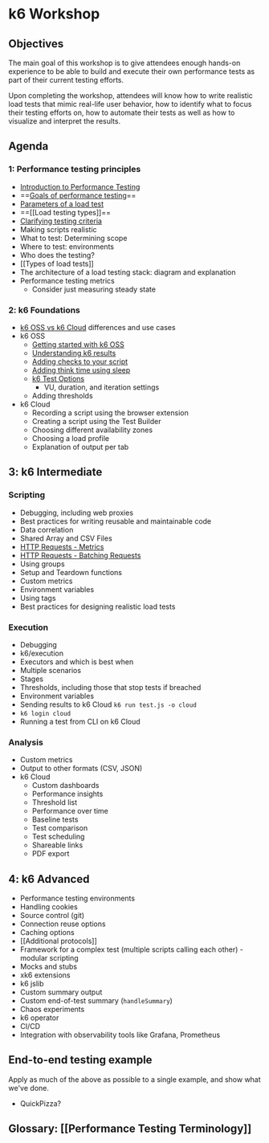 # k6 Workshop

## Objectives

The main goal of this workshop is to give attendees enough hands-on experience to be able to build and execute their own performance tests as part of their current testing efforts.

Upon completing the workshop, attendees will know how to write realistic load tests that mimic real-life user behavior, how to identify what to focus their testing efforts on, how to automate their tests as well as how to visualize and interpret the results.

## Agenda

### 1: Performance testing principles

 - [Introduction to Performance Testing](Modules/Introduction%20to%20Performance%20Testing.md)
 - ==[Goals of performance testing](Goals%20of%20performance%20testing.md)==
 - [Parameters of a load test](Modules/Parameters%20of%20a%20load%20test.md)
 - ==[[Load testing types]]==
 - [Clarifying testing criteria](Modules/Clarifying%20testing%20criteria.md)
 - Making scripts realistic
- What to test: Determining scope
- Where to test: environments
- Who does the testing?
- [[Types of load tests]]
- The architecture of a load testing stack: diagram and explanation
- Performance testing metrics
	- Consider just measuring steady state

### 2: k6 Foundations

- [k6 OSS vs k6 Cloud](Modules/k6%20OSS%20vs%20k6%20Cloud.md) differences and use cases
- k6 OSS
	- [Getting started with k6 OSS](Getting%20started%20with%20k6%20OSS.md)
	- [Understanding k6 results](Understanding%20k6%20results.md)
	- [Adding checks to your script](Adding%20checks%20to%20your%20script.md)
	- [Adding think time using sleep](Adding%20think%20time%20using%20sleep.md)
	- [k6 Test Options](k6%20Test%20Options.md)
		- VU, duration, and iteration settings
	- Adding thresholds
- k6 Cloud
	- Recording a script using the browser extension
	- Creating a script using the Test Builder
	- Choosing different availability zones
	- Choosing a load profile
	- Explanation of output per tab

## 3: k6 Intermediate

### Scripting

- Debugging, including web proxies
- Best practices for writing reusable and maintainable code
- Data correlation
- Shared Array and CSV Files
- [HTTP Requests - Metrics](HTTP%20Requests%20-%20Metrics.md)
- [HTTP Requests - Batching Requests](HTTP%20Requests%20-%20Batching%20Requests.md)
- Using groups
- Setup and Teardown functions
- Custom metrics
- Environment variables
- Using tags
- Best practices for designing realistic load tests

### Execution

- Debugging
- k6/execution
- Executors and which is best when
- Multiple scenarios
- Stages
- Thresholds, including those that stop tests if breached
- Environment variables
- Sending results to k6 Cloud `k6 run test.js -o cloud`
- `k6 login cloud`
- Running a test from CLI on k6 Cloud

### Analysis

- Custom metrics
- Output to other formats (CSV, JSON)
- k6 Cloud
	- Custom dashboards
	- Performance insights
	- Threshold list
	- Performance over time
	- Baseline tests
	- Test comparison
	- Test scheduling
	- Shareable links
	- PDF export


## 4: k6 Advanced

- Performance testing environments
- Handling cookies
- Source control (git)
- Connection reuse options
- Caching options
- [[Additional protocols]]
- Framework for a complex test (multiple scripts calling each other) - modular scripting
- Mocks and stubs
- xk6 extensions
- k6 jslib
- Custom summary output
- Custom end-of-test summary (`handleSummary`)
- Chaos experiments
- k6 operator
- CI/CD
- Integration with observability tools like Grafana, Prometheus

## End-to-end testing example

Apply as much of the above as possible to a single example, and show what we've done.

- QuickPizza?

## Glossary: [[Performance Testing Terminology]]